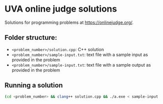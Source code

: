 # UVA online judge solutions

Solutions for programming problems at https://onlinejudge.org/.

## Folder structure:

- `<problem_number>/solution.cpp`: C++ solution
- `<problem_number>/sample-input.txt`: text file with a sample input as provided in the problem
- `<problem_number>/sample-input.txt`: text file with a sample output as provided in the problem

## Running a solution

```bash
(cd <problem_number> && clang++ solution.cpp && ./a.exe < sample-input.txt)
```